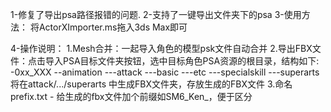 1-修复了导出psa路径报错的问题.
2-支持了一键导出文件夹下的psa
3-使用方法：
		将ActorXImporter.ms拖入3ds Max即可

4-操作说明：
    1.Mesh合并：一起导入角色的模型psk文件自动合并
    2.导出FBX文件：点击导入PSA目标文件夹按钮，选中目标角色PSA资源的根目录，结构如下:
    	-0xx_XXX
    		--animation
    			---attack
    			---basic
    			---etc
    			---specialskill
    			---superarts 
    将在attack/.../superarts 中生成FBX文件夹，存放生成的FBX文件
    3.命名
    	prefix.txt - 给生成的fbx文件加个前缀如SM6_Ken_，便于区分
